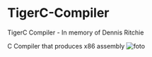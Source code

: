 # TigerC-Compiler
TigerC Compiler - In memory of Dennis Ritchie

C Compiler that produces x86 assembly
![foto](https://github.com/user-attachments/assets/27636fd5-a1cb-48e9-8492-3e2c28403612)


